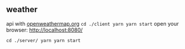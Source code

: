 ## weather 
api with [openweathermap.org](https://openweathermap.org/current)
`
cd ./client
yarn
yarn start
`
open your browser: [http://localhost:8080/](http://localhost:8080/)

`
cd ./server/
yarn
yarn start
`

